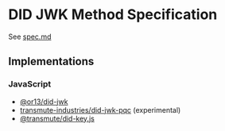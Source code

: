 # DID JWK Method Specification

See [spec.md](./spec.md)

## Implementations 

### JavaScript

- [@or13/did-jwk](https://github.com/OR13/did-jwk)
- [transmute-industries/did-jwk-pqc](https://github.com/transmute-industries/did-jwk-pqc) (experimental)
- [@transmute/did-key.js](https://github.com/transmute-industries/did-key.js/blob/main/packages/did-key.js/src/did-jwk/generate-did-jwk-test-vectors.spec.ts)
